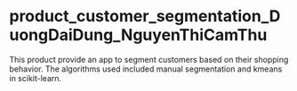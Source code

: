 # product_customer_segmentation_DuongDaiDung_NguyenThiCamThu
This product provide an app to segment customers based on their shopping behavior. The algorithms used included manual segmentation and kmeans in scikit-learn.
